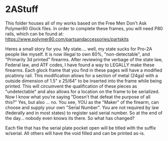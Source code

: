 # 2AStuff
This folder houses all of my works based on the Free Men Don't Ask Polymer80 Glock files. 
In order to complete these frames, you will need P80 rails, which can be found at:
https://www.polymer80.com/partsandaccessories/partskits

Heres a small story for you. My state.... well, my state sucks for Pro-2A people like myself. 
It is now illegal to own 80%, "non-detectable", and "Primarily 3d printed" firearms. After reviewing the verbage of the state law, Federal law, and ATF codes, I have found a way to LEGALLY make these firearms. Each glock frame that you find in these pages will have a modified picatinny rail. This modification allows for a section of metal (24ga) with a outside dimension of 1.5" x 25/64" to be inserted into the frame while being printed. This will circumvent the qualification of these pieces as "undetectable" and also allows for a location on the frame to be serialized. Now I know what you're saying "Doesn't that defeat the purpose of all this?" Yes, but also ... no. You see, YOU as the "Maker" of the firearm, can choose and supply your own "Serial Number". You are not required by law (federally and in most states) to register said serial number. So at the end of the day... nobody even knows its there. So what has changed?

Each file that has the serial plate pocket open will be titled with the suffix w/serial. All others will have the void filled and can be printed as-is.
